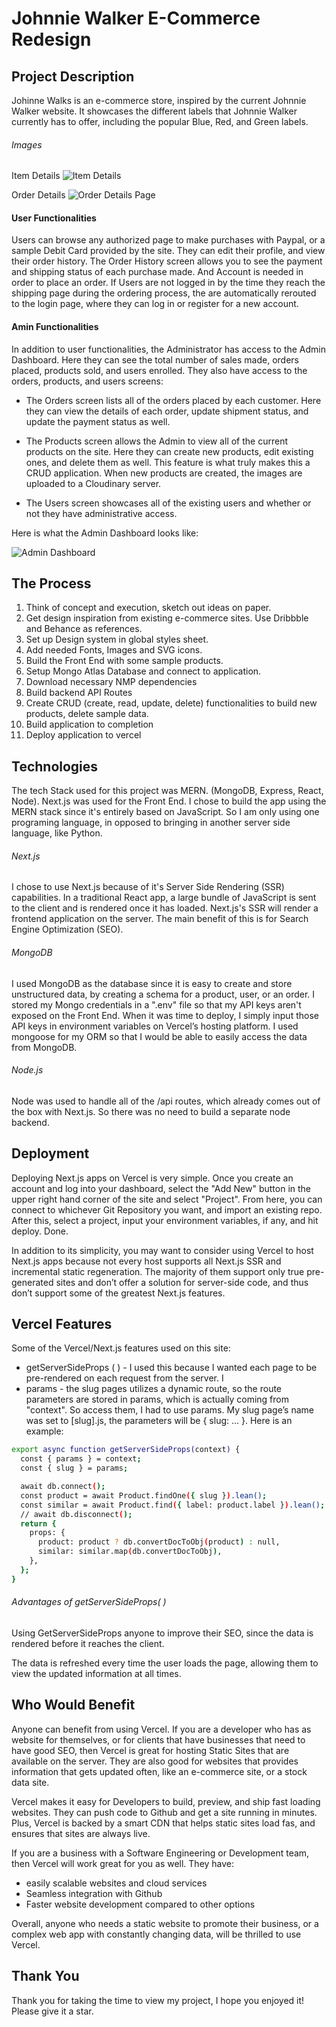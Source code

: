 # Johnnie Walker E-Commerce Redesign

## Project Description

Johinne Walks is an e-commerce store, inspired by the current Johnnie Walker website. It showcases the different labels that Johnnie Walker currently has to offer, including the popular Blue, Red, and Green labels.

###### Images

Item Details
![Item Details](https://johnniewalks.com/images/s1.png)

Order Details
![Order Details Page](https://johnniewalks.com/images/s2.png)

#### User Functionalities

Users can browse any authorized page to make purchases with Paypal, or a sample Debit Card provided by the site. They can edit their profile, and view their order history. The Order History screen allows you to see the payment and shipping status of each purchase made. And Account is needed in order to place an order. If Users are not logged in by the time they reach the shipping page during the ordering process, the are automatically rerouted to the login page, where they can log in or register for a new account.

#### Amin Functionalities

In addition to user functionalities, the Administrator has access to the Admin Dashboard. Here they can see the total number of sales made, orders placed, products sold, and users enrolled. They also have access to the orders, products, and users screens:

- The Orders screen lists all of the orders placed by each customer. Here they can view the details of each order, update shipment status, and update the payment status as well.

- The Products screen allows the Admin to view all of the current products on the site. Here they can create new products, edit existing ones, and delete them as well. This feature is what truly makes this a CRUD application. When new products are created, the images are uploaded to a Cloudinary server.

- The Users screen showcases all of the existing users and whether or not they have administrative access.

Here is what the Admin Dashboard looks like:

![Admin Dashboard](https://johnniewalks.com/images/s5.png)

## The Process

1. Think of concept and execution, sketch out ideas on paper.
1. Get design inspiration from existing e-commerce sites. Use Dribbble and Behance as references.
1. Set up Design system in global styles sheet.
1. Add needed Fonts, Images and SVG icons.
1. Build the Front End with some sample products.
1. Setup Mongo Atlas Database and connect to application.
1. Download necessary NMP dependencies
1. Build backend API Routes
1. Create CRUD (create, read, update, delete) functionalities to build new products, delete sample data.
1. Build application to completion
1. Deploy application to vercel

## Technologies

The tech Stack used for this project was MERN. (MongoDB, Express, React, Node). Next.js was used for the Front End. I chose to build the app using the MERN stack since it's entirely based on JavaScript. So I am only using one programing language, in opposed to bringing in another server side language, like Python.

###### Next.js

I chose to use Next.js because of it's Server Side Rendering (SSR) capabilities. In a traditional React app, a large bundle of JavaScript is sent to the client and is rendered once it has loaded. Next.js's SSR will render a frontend application on the server. The main benefit of this is for Search Engine Optimization (SEO).

###### MongoDB

I used MongoDB as the database since it is easy to create and store unstructured data, by creating a schema for a product, user, or an order. I stored my Mongo credentials in a ".env" file so that my API keys aren't exposed on the Front End. When it was time to deploy, I simply input those API keys in environment variables on Vercel’s hosting platform. I used mongoose for my ORM so that I would be able to easily access the data from MongoDB.

###### Node.js

Node was used to handle all of the /api routes, which already comes out of the box with Next.js. So there was no need to build a separate node backend.

## Deployment

Deploying Next.js apps on Vercel is very simple. Once you create an account and log into your dashboard, select the "Add New" button in the upper right hand corner of the site and select "Project". From here, you can connect to whichever Git Repository you want, and import an existing repo. After this, select a project, input your environment variables, if any, and hit deploy. Done.

In addition to its simplicity, you may want to consider using Vercel to host Next.js apps because not every host supports all Next.js SSR and incremental static regeneration. The majority of them support only true pre-generated sites and don’t offer a solution for server-side code, and thus don’t support some of the greatest Next.js features.

## Vercel Features

Some of the Vercel/Next.js features used on this site:

- getServerSideProps ( ) - I used this because I wanted each page to be pre-rendered on each request from the server. I
- params - the slug pages utilizes a dynamic route, so the route parameters are stored in params, which is actually coming from "context". So access them, I had to use params. My slug page’s name was set to [slug].js, the parameters will be { slug: … }. Here is an example:

```bash
export async function getServerSideProps(context) {
  const { params } = context;
  const { slug } = params;

  await db.connect();
  const product = await Product.findOne({ slug }).lean();
  const similar = await Product.find({ label: product.label }).lean();
  // await db.disconnect();
  return {
    props: {
      product: product ? db.convertDocToObj(product) : null,
      similar: similar.map(db.convertDocToObj),
    },
  };
}
```

###### Advantages of getServerSideProps( )

Using GetServerSideProps anyone to improve their SEO, since the data is rendered before it reaches the client.

The data is refreshed every time the user loads the page, allowing them to view the updated information at all times.

## Who Would Benefit

Anyone can benefit from using Vercel. If you are a developer who has as website for themselves, or for clients that have businesses that need to have good SEO, then Vercel is great for hosting Static Sites that are available on the server. They are also good for websites that provides information that gets updated often, like an e-commerce site, or a stock data site.

Vercel makes it easy for Developers to build, preview, and ship fast loading websites. They can push code to Github and get a site running in minutes. Plus, Vercel is backed by a smart CDN that helps static sites load fas, and ensures that sites are always live.

If you are a business with a Software Engineering or Development team, then Vercel will work great for you as well. They have:

- easily scalable websites and cloud services
- Seamless integration with Github
- Faster website development compared to other options

Overall, anyone who needs a static website to promote their business, or a complex web app with constantly changing data, will be thrilled to use Vercel.

## Thank You

Thank you for taking the time to view my project, I hope you enjoyed it! Please give it a star.
